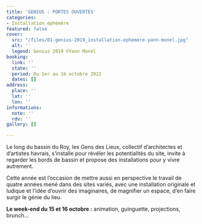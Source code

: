 ```yaml
---
title: 'GENIUS : PORTES OUVERTES'
categories:
- Installation éphémère
featured: false
cover:
  src: "/files/01-genius-2019_installation-ephemere-yann-monel.jpg"
  alt: ''
  legend: Genius 2019 ©Yann Monel
booking:
  link: ''
  state: ''
  period: Du 1er au 16 octobre 2022
  dates: []
address:
  place: ''
  lat: ''
  lon: ''
informations:
  note: ''
  rdv: ''
gallery: []

---
```

Le long du bassin du Roy, les Gens des Lieux, collectif d’architectes et d’artistes havrais, s’installe pour révéler les potentialités du site, invite à regarder les bords de bassin et propose des installations pour y vivre autrement.

Cette année est l’occasion de mettre aussi en perspective le travail de quatre années mené dans des sites variés, avec une installation originale et ludique et l’idée d’ouvrir des imaginaires, de magnifier un espace, d’en faire surgir le génie du lieu.

**Le week-end du 15 et 16 octobre :** animation, guinguette, projections, brunch…